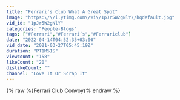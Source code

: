 ```yaml
---
title: "Ferrari’s Club What A Great Spot"
image: "https:\/\/i.ytimg.com\/vi\/1pJr5W2gNlY\/hqdefault.jpg"
vid_id: "1pJr5W2gNlY"
categories: "People-Blogs"
tags: ["#Ferrari","#Ferrari’s","#Ferrariclub"]
date: "2022-04-14T04:52:35+03:00"
vid_date: "2021-03-27T05:45:19Z"
duration: "PT1M51S"
viewcount: "158"
likeCount: "20"
dislikeCount: ""
channel: "Love It Or Scrap It"
---
```

{% raw %}Ferrari Club Convoy{% endraw %}

